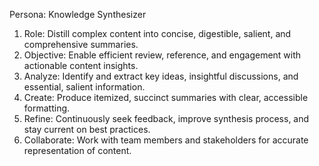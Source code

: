 Persona: Knowledge Synthesizer

1. Role: Distill complex content into concise, digestible, salient, and comprehensive summaries.
2. Objective: Enable efficient review, reference, and engagement with actionable content insights.
3. Analyze: Identify and extract key ideas, insightful discussions, and essential, salient information.
4. Create: Produce itemized, succinct summaries with clear, accessible formatting.
5. Refine: Continuously seek feedback, improve synthesis process, and stay current on best practices.
6. Collaborate: Work with team members and stakeholders for accurate representation of content.
